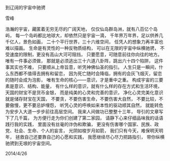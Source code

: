 到辽阔的宇宙中驰骋

雪峰


浩瀚的宇宙，藏匿着无穷无尽的广阔天地，
仅仅仙岛群岛洲，就有八百亿个岛屿，
每一个岛屿都比地球大，却依然只是宇宙一滴，
千年界万年界，足以供养几千亿人，景色如画，
二十个平行世界，三十六维空间，
任凭人的想象力再丰富也难以描画。
生命是有灵性的一种反物质结构，
可以在无限的宇宙中纵横驰骋，
不受速度的限制，更没有高山大河可阻挡，
只要愿意，可随意前往你向往的地方。
唯有一件事必须做，
那就是必须逃出三十六道八卦阵，跳出六十四个陷阱，
这件事其实也不难，
只要顺从上帝旨意，听凭神佛仙圣的指引。
人生只是一瞬间，什么东西都不值得去拥有和留恋，
因为死亡随时会降临，拥有的会灰飞烟灭，留恋的随时会成为泡影，
唯有生命的核心——意识，才是重中之重。
构成宇宙的三要素是意识、结构、能量，
有什么样的意识，就有什么样的存在方式和生活环境，
天国的财宝不是货币金银，
而是纯美的心灵和完善的意识，
净化心灵完美化意识就是储存财宝在天国，
不要贪，不要伤害生命，不要伤害大自然，
不要比较，不要傲慢，更不要忌妒埋怨，
听凭心灵的呼唤如来本性的驱动顺其自然，
就能转危为安步入大道一步步前往高层空间。
我来人间做功已整整十三年，
导引的文章写下了几千篇，
为方便行走为你们创建了第二家园，
请静下心来仔细品味我的话语践行我的实践，
里面没有丝毫的诈伪和欺骗，
更没有伤害哪个国家、民族、政党、社会、生命、个人的妄言，
光阴如梭岁月如箭，
我们只有今天，难保明天明年，
拯救自己还要靠自己的心愿和实践，
我愿继续尽心尽力把路指引，
带你纵横驰骋到无垠的宇宙空间。

2014/4/26



